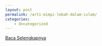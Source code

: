 ```yaml
---
layout: post
permalink: /arti-mimpi-lebah-dalam-islam/
categories:
    - Uncategorized
---
```


[Baca Selengkapnya](/10)